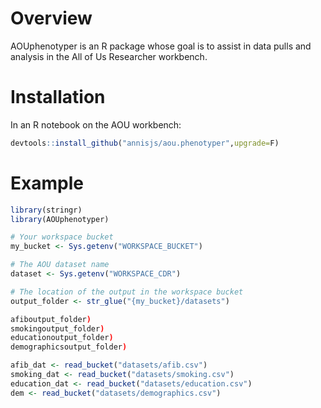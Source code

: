 # Overview

AOUphenotyper is an R package whose goal is to assist in data pulls and analysis in the All of Us Researcher workbench.

# Installation
In an R notebook on the AOU workbench:
```r
devtools::install_github("annisjs/aou.phenotyper",upgrade=F)
```

# Example
```r
library(stringr)
library(AOUphenotyper)

# Your workspace bucket
my_bucket <- Sys.getenv("WORKSPACE_BUCKET")

# The AOU dataset name
dataset <- Sys.getenv("WORKSPACE_CDR")

# The location of the output in the workspace bucket
output_folder <- str_glue("{my_bucket}/datasets") 

afiboutput_folder)
smokingoutput_folder)
educationoutput_folder)
demographicsoutput_folder)

afib_dat <- read_bucket("datasets/afib.csv")
smoking_dat <- read_bucket("datasets/smoking.csv")
education_dat <- read_bucket("datasets/education.csv") 
dem <- read_bucket("datasets/demographics.csv")
```
